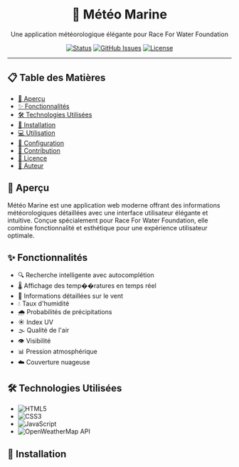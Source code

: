 <div align="center">
  <h1>🌊 Météo Marine</h1>
  <p>Une application météorologique élégante pour Race For Water Foundation</p>
  
  [![Status](https://img.shields.io/badge/status-active-success.svg?style=for-the-badge)](https://github.com/sfeirc/meteo-marine)
  [![GitHub Issues](https://img.shields.io/github/issues/sfeirc/meteo-marine.svg?style=for-the-badge)](https://github.com/sfeirc/meteo-marine/issues)
  [![License](https://img.shields.io/badge/license-MIT-blue.svg?style=for-the-badge)](LICENSE)
</div>

---

## 📋 Table des Matières

- [🌟 Aperçu](#-aperçu)
- [✨ Fonctionnalités](#-fonctionnalités)
- [🛠️ Technologies Utilisées](#️-technologies-utilisées)
- [🚀 Installation](#-installation)
- [💻 Utilisation](#-utilisation)
- [📝 Configuration](#-configuration)
- [🤝 Contribution](#-contribution)
- [📄 Licence](#-licence)
- [👤 Auteur](#-auteur)

## 🌟 Aperçu

Météo Marine est une application web moderne offrant des informations météorologiques détaillées avec une interface utilisateur élégante et intuitive. Conçue spécialement pour Race For Water Foundation, elle combine fonctionnalité et esthétique pour une expérience utilisateur optimale.

## ✨ Fonctionnalités

- 🔍 Recherche intelligente avec autocomplétion
- 🌡️ Affichage des temp��ratures en temps réel
- 💨 Informations détaillées sur le vent
- 💧 Taux d'humidité
- 🌧️ Probabilités de précipitations
- ☀️ Index UV
- 🌫️ Qualité de l'air
- 👁️ Visibilité
- 📊 Pression atmosphérique
- ☁️ Couverture nuageuse

## 🛠️ Technologies Utilisées

- ![HTML5](https://img.shields.io/badge/HTML5-E34F26?style=flat-square&logo=html5&logoColor=white)
- ![CSS3](https://img.shields.io/badge/CSS3-1572B6?style=flat-square&logo=css3&logoColor=white)
- ![JavaScript](https://img.shields.io/badge/JavaScript-F7DF1E?style=flat-square&logo=javascript&logoColor=black)
- ![OpenWeatherMap API](https://img.shields.io/badge/OpenWeatherMap-API-orange?style=flat-square)

## 🚀 Installation 